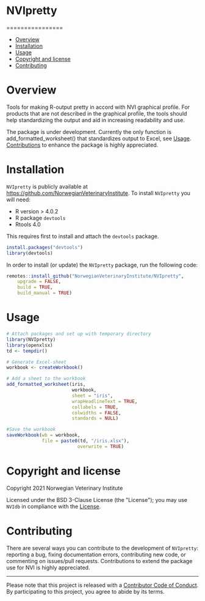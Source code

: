 # NVIpretty
================

  - [Overview](#overview)
  - [Installation](#installation)
  - [Usage](#usage)
  - [Copyright and license](#copyright-and-license)
  - [Contributing](#contributing)

# Overview

Tools for making R-output pretty in accord with NVI graphical profile. For products that are not described in the graphical profile, the tools should help standardizing the output and aid in increasing readability and use.  

The package is under development. Currently the only function is add_formatted_worksheet() that standardizes output to Excel, see [Usage](#usage). [Contributions](#contributing) to enhance the package is highly appreciated.

# Installation

`NVIpretty` is publicly available at https://github.com/NorwegianVeterinaryInstitute. To install `NVIpretty` 
you will need:
  - R version > 4.0.2
  - R package `devtools`
  - Rtools 4.0

This requires first to install and attach the `devtools` package.  

``` r
install.packages("devtools")
library(devtools)
```

In order to install (or update) the `NVIpretty` package, run the following code:

``` r
remotes::install_github("NorwegianVeterinaryInstitute/NVIpretty", 
	upgrade = FALSE, 
	build = TRUE,
	build_manual = TRUE)
```

# Usage


``` r
# Attach packages and set up with temporary directory
library(NVIpretty)
library(openxlsx)
td <- tempdir()

# Generate Excel-sheet
workbook <- createWorkbook()

# Add a sheet to the workbook
add_formatted_worksheet(iris,
                        workbook,
                        sheet = "iris",
                        wrapHeadlineText = TRUE,
                        collabels = TRUE,
                        colwidths = FALSE,
                        standards = NULL)

#Save the workbook
saveWorkbook(wb = workbook,
             file = paste0(td, "/iris.xlsx"),
                          overwrite = TRUE)
```

# Copyright and license
Copyright 2021 Norwegian Veterinary Institute

Licensed under the BSD 3-Clause License (the "License"); 
you may use `NVIdb` in compliance with the [License](https://github.com/NorwegianVeterinaryInstitute/NVIdb/blob/main/LICENSE).

# Contributing

There are several ways you can contribute to the development of `NVIpretty`: reporting a bug, fixing documentation errors, contributing new code, or commenting on issues/pull requests. Contributions to extend the package use for NVI is highly appreciated. 


-----

Please note that this project is released with a [Contributor Code of  Conduct](https://contributor-covenant.org/version/2/0/CODE_OF_CONDUCT.html). 
By participating to this project, you agree to abide by its terms.
